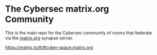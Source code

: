 # The Cybersec matrix.org Community 

This is the main repo for the Cybersec community of rooms that federate via the [matrix.org](https://matrix.org) synapse server.  

https://matrix.to/#/#cyber-space:matrix.org
